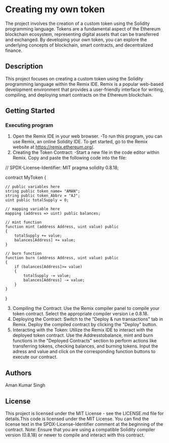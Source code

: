 # Creating my own token

The project involves the creation of a custom token using the Solidity programming language. Tokens are a fundamental aspect of the Ethereum blockchain ecosystem, representing digital assets that can be transferred and exchanged. By developing your own token, you can explore the underlying concepts of blockchain, smart contracts, and decentralized finance.

## Description

This project focuses on creating a custom token using the Solidity programming language within the Remix IDE. Remix is a popular web-based development environment that provides a user-friendly interface for writing, compiling, and deploying smart contracts on the Ethereum blockchain.

## Getting Started

### Executing program

1. Open the Remix IDE in your web browser.
  -To run this program, you can use Remix, an online Solidity IDE. To get started, go to the 
   Remix website at https://remix.ethereum.org/.
2. Creating the Token Contract:
  -Start a new file in the code editor within Remix. Copy and paste the following code into the 
   file:

// SPDX-License-Identifier: MIT
pragma solidity 0.8.18;

contract MyToken {

    // public variables here
    string public token_name= "AMAN";
    string public token_Abbrv = "AJ";
    uint public totalSupply = 0;

    // mapping variable here
    mapping (address => uint) public balances; 

    // mint function
    function mint (address Address, uint value) public 
    {
        totalSupply += value;
        balances[Address] += value;
    }

    // burn function
    function burn (address Address, uint value) public
    {
        if (balances[Address]>= value)
        {
            totalSupply -= value;
            balances[Address] -= value;
        }
    }

}

3. Compiling the Contract:
   Use the Remix compiler panel to compile your token contract.
   Select the appropriate compiler version i.e 0.8.18.
4. Deploying the Contract:
   Switch to the "Deploy & run transactions" tab in Remix.
   Deploy the compiled contract by clicking the "Deploy" button.
5. Interacting with the Token:
   Utilize the Remix IDE to interact with the deployed token contract.
   Use the Addresstobalance, mint and burn functions in the "Deployed Contracts" section to 
   perform actions like transferring tokens, checking balances, and burning tokens.
   Input the adress and value and click on the corresponding function buttons to execute our 
   contract.

## Authors

Aman Kumar Singh


## License

This project is licensed under the MIT License - see the LICENSE.md file for details.This code is licensed under the MIT License. You can find the license text in the SPDX-License-Identifier comment at the beginning of the contract.
Note: Ensure that you are using a compatible Solidity compiler version (0.8.18) or newer to compile and interact with this contract.
